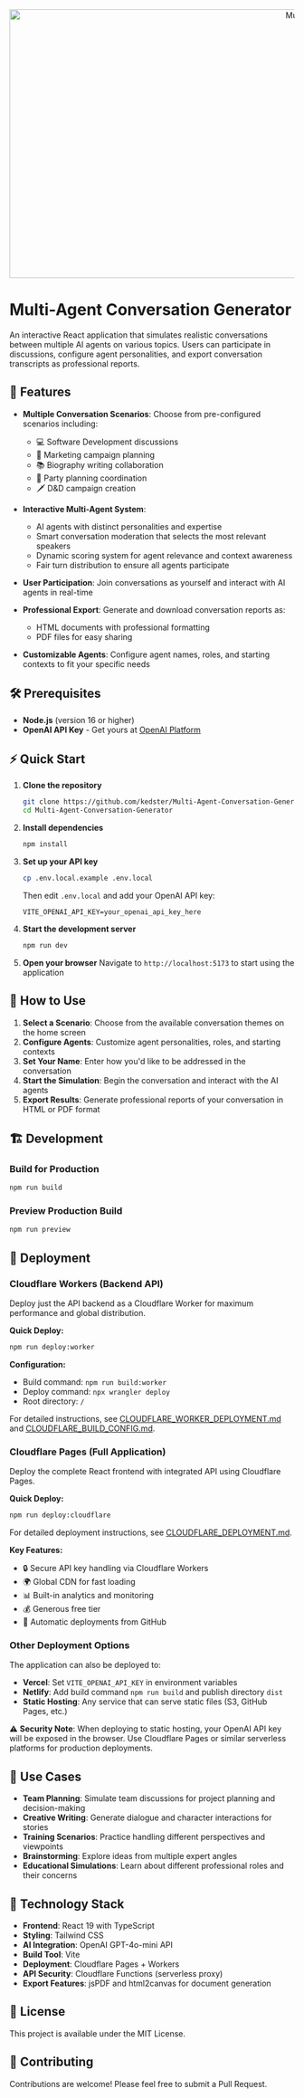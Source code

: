 <div align="center">
<img width="1200" height="475" alt="Multi-Agent Conversation Generator" src="https://github.com/user-attachments/assets/b57e375f-1919-4448-8861-ba01a64b6b65" />
</div>

# Multi-Agent Conversation Generator

An interactive React application that simulates realistic conversations between multiple AI agents on various topics. Users can participate in discussions, configure agent personalities, and export conversation transcripts as professional reports.

## 🚀 Features

- **Multiple Conversation Scenarios**: Choose from pre-configured scenarios including:
  - 💻 Software Development discussions
  - 📢 Marketing campaign planning
  - 📚 Biography writing collaboration
  - 🎉 Party planning coordination
  - 🗡️ D&D campaign creation

- **Interactive Multi-Agent System**: 
  - AI agents with distinct personalities and expertise
  - Smart conversation moderation that selects the most relevant speakers
  - Dynamic scoring system for agent relevance and context awareness
  - Fair turn distribution to ensure all agents participate

- **User Participation**: Join conversations as yourself and interact with AI agents in real-time

- **Professional Export**: Generate and download conversation reports as:
  - HTML documents with professional formatting
  - PDF files for easy sharing

- **Customizable Agents**: Configure agent names, roles, and starting contexts to fit your specific needs

## 🛠️ Prerequisites

- **Node.js** (version 16 or higher)
- **OpenAI API Key** - Get yours at [OpenAI Platform](https://platform.openai.com/account/api-keys)

## ⚡ Quick Start

1. **Clone the repository**
   ```bash
   git clone https://github.com/kedster/Multi-Agent-Conversation-Generator.git
   cd Multi-Agent-Conversation-Generator
   ```

2. **Install dependencies**
   ```bash
   npm install
   ```

3. **Set up your API key**
   ```bash
   cp .env.local.example .env.local
   ```
   Then edit `.env.local` and add your OpenAI API key:
   ```
   VITE_OPENAI_API_KEY=your_openai_api_key_here
   ```

4. **Start the development server**
   ```bash
   npm run dev
   ```

5. **Open your browser**
   Navigate to `http://localhost:5173` to start using the application

## 📖 How to Use

1. **Select a Scenario**: Choose from the available conversation themes on the home screen
2. **Configure Agents**: Customize agent personalities, roles, and starting contexts
3. **Set Your Name**: Enter how you'd like to be addressed in the conversation
4. **Start the Simulation**: Begin the conversation and interact with the AI agents
5. **Export Results**: Generate professional reports of your conversation in HTML or PDF format

## 🏗️ Development

### Build for Production
```bash
npm run build
```

### Preview Production Build
```bash
npm run preview
```

## 🚀 Deployment

### Cloudflare Workers (Backend API)

Deploy just the API backend as a Cloudflare Worker for maximum performance and global distribution.

**Quick Deploy:**
```bash
npm run deploy:worker
```

**Configuration:**
- Build command: `npm run build:worker`
- Deploy command: `npx wrangler deploy`
- Root directory: `/`

For detailed instructions, see [CLOUDFLARE_WORKER_DEPLOYMENT.md](./CLOUDFLARE_WORKER_DEPLOYMENT.md) and [CLOUDFLARE_BUILD_CONFIG.md](./CLOUDFLARE_BUILD_CONFIG.md).

### Cloudflare Pages (Full Application)

Deploy the complete React frontend with integrated API using Cloudflare Pages.

**Quick Deploy:**
```bash
npm run deploy:cloudflare
```

For detailed deployment instructions, see [CLOUDFLARE_DEPLOYMENT.md](./CLOUDFLARE_DEPLOYMENT.md).

**Key Features:**
- 🔒 Secure API key handling via Cloudflare Workers
- 🌍 Global CDN for fast loading
- 📊 Built-in analytics and monitoring
- 💰 Generous free tier
- 🔄 Automatic deployments from GitHub

### Other Deployment Options

The application can also be deployed to:
- **Vercel**: Set `VITE_OPENAI_API_KEY` in environment variables
- **Netlify**: Add build command `npm run build` and publish directory `dist`
- **Static Hosting**: Any service that can serve static files (S3, GitHub Pages, etc.)

⚠️ **Security Note**: When deploying to static hosting, your OpenAI API key will be exposed in the browser. Use Cloudflare Pages or similar serverless platforms for production deployments.

## 🎯 Use Cases

- **Team Planning**: Simulate team discussions for project planning and decision-making
- **Creative Writing**: Generate dialogue and character interactions for stories
- **Training Scenarios**: Practice handling different perspectives and viewpoints
- **Brainstorming**: Explore ideas from multiple expert angles
- **Educational Simulations**: Learn about different professional roles and their concerns

## 🔧 Technology Stack

- **Frontend**: React 19 with TypeScript
- **Styling**: Tailwind CSS
- **AI Integration**: OpenAI GPT-4o-mini API
- **Build Tool**: Vite
- **Deployment**: Cloudflare Pages + Workers
- **API Security**: Cloudflare Functions (serverless proxy)
- **Export Features**: jsPDF and html2canvas for document generation

## 📄 License

This project is available under the MIT License.

## 🤝 Contributing

Contributions are welcome! Please feel free to submit a Pull Request.
